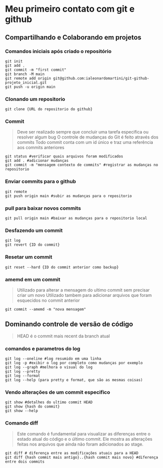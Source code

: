 # Meu primeiro contato com git e github

## Compartilhando e Colaborando em projetos
### Comandos iniciais após criado o repositório

```
git init
git add .
git commit -m "first commit"
git branch -M main
git remote add origin git@github.com:ialeonardomartini/git-github-projeto_inicial.git
git push -u origin main
```

### Clonando um repositorio

```
git clone {URL do repositorio do github}
```

### Commit

>Deve ser realizado sempre que concluir uma tarefa especifica ou resolver algum bug
>O controle de mudanças do Git é feito através dos commits
>Todo commit conta com um id único e traz uma referência aos commits anteriores

```
git status #verificar quais arquivos foram modificados
git add . #adicionar mudanças
git commit -m "mensagem contexto de commits" #registrar as mudanças no repositorio
```

### Enviar commits para o github

```
git remote
git push origin main #subir as mudanças para o repositorio
```

### pull para baixar novos commits

```
git pull origin main #baixar as mudanças para o repositorio local
```

### Desfazendo um commit

```
git log
git revert {ID do commit}
```

### Resetar um commit

```
git reset --hard {ID do commit anterior como backup}
```

### amemd em um commit

>Utilizado para alterar a mensagem do ultimo commit sem precisar criar um novo
>Utilizado tambem para adicionar arquivos que foram esquecidos no commit anterior

```
git commit --amemd -m "nova mensagem"
```

## Dominando controle de versão de código

>HEAD é o commit mais recent da branch atual

### comandos e parametros do log

```
git log --oneline #log resumido em uma linha
git log -p #exibir o log por completo como mudanças por exemplo
git log --graph #melhora o visual do log
git log --pretty
git log --format
git log --help (para pretty e format, que são as mesmas coisas)
```

### Vendo alterações de um commit especifico

```
git show #detalhes do ultimo commit HEAD
git show {hash do commit}
git show --help
```

### Comando diff

>Este comando é fundamental para visualizar as diferenças entre o estado atual do código e o último commit. Ele mostra as alterações feitas nos arquivos que ainda não foram adicionados ao stage.

```
git diff # diferença entre as modificações atuais para a HEAD
git diff {hash commit mais antigo}..{hash commit mais novo} #diferença entre dois commits
```